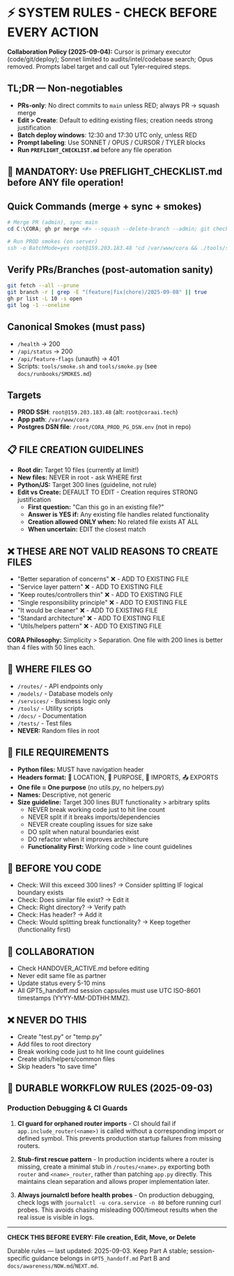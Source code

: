 # ⚡ SYSTEM RULES - CHECK BEFORE EVERY ACTION

**Collaboration Policy (2025-09-04):** Cursor is primary executor (code/git/deploy); Sonnet limited to audits/intel/codebase search; Opus removed. Prompts label target and call out Tyler-required steps.

## TL;DR — Non‑negotiables
- **PRs‑only**: No direct commits to `main` unless RED; always PR → squash merge
- **Edit > Create**: Default to editing existing files; creation needs strong justification
- **Batch deploy windows**: 12:30 and 17:30 UTC only, unless RED
- **Prompt labeling**: Use SONNET / OPUS / CURSOR / TYLER blocks
- **Run `PREFLIGHT_CHECKLIST.md`** before any file operation

## 🚨 MANDATORY: Use PREFLIGHT_CHECKLIST.md before ANY file operation!

## Quick Commands (merge + sync + smokes)
```powershell
# Merge PR (admin), sync main
cd C:\CORA; gh pr merge <#> --squash --delete-branch --admin; git checkout main; git pull --prune

# Run PROD smokes (on server)
ssh -o BatchMode=yes root@159.203.183.48 "cd /var/www/cora && ./tools/smoke.sh --base-url http://127.0.0.1:8000 --retries 3 --timeout 5 && python3 tools/smoke.py --base-url http://127.0.0.1:8000 --retries 3 --timeout 5 --json"
```

## Verify PRs/Branches (post-automation sanity)
```bash
git fetch --all --prune
git branch -r | grep -E "(feature|fix|chore)/2025-09-08" || true
gh pr list -L 10 -s open
git log -1 --oneline
```

## Canonical Smokes (must pass)
- `/health` → 200
- `/api/status` → 200
- `/api/feature-flags` (unauth) → 401
- Scripts: `tools/smoke.sh` and `tools/smoke.py` (see `docs/runbooks/SMOKES.md`)

## Targets
- **PROD SSH**: `root@159.203.183.48` (alt: `root@coraai.tech`)
- **App path**: `/var/www/cora`
- **Postgres DSN file**: `/root/CORA_PROD_PG_DSN.env` (not in repo)

## 📋 FILE CREATION GUIDELINES
- **Root dir:** Target 10 files (currently at limit!)
- **New files:** NEVER in root - ask WHERE first
- **Python/JS:** Target 300 lines (guideline, not rule)
- **Edit vs Create:** DEFAULT TO EDIT - Creation requires STRONG justification
  - **First question:** "Can this go in an existing file?"
  - **Answer is YES if:** Any existing file handles related functionality
  - **Creation allowed ONLY when:** No related file exists AT ALL
  - **When uncertain:** EDIT the closest match

## ❌ THESE ARE NOT VALID REASONS TO CREATE FILES
- "Better separation of concerns" ❌ - ADD TO EXISTING FILE
- "Service layer pattern" ❌ - ADD TO EXISTING FILE  
- "Keep routes/controllers thin" ❌ - ADD TO EXISTING FILE
- "Single responsibility principle" ❌ - ADD TO EXISTING FILE
- "It would be cleaner" ❌ - ADD TO EXISTING FILE
- "Standard architecture" ❌ - ADD TO EXISTING FILE
- "Utils/helpers pattern" ❌ - ADD TO EXISTING FILE

**CORA Philosophy:** Simplicity > Separation. One file with 200 lines is better than 4 files with 50 lines each.

## 📁 WHERE FILES GO
- `/routes/` - API endpoints only
- `/models/` - Database models only
- `/services/` - Business logic only
- `/tools/` - Utility scripts
- `/docs/` - Documentation
- `/tests/` - Test files
- **NEVER:** Random files in root

## 📝 FILE REQUIREMENTS  
- **Python files:** MUST have navigation header
- **Headers format:** 🧭 LOCATION, 🎯 PURPOSE, 🔗 IMPORTS, 📤 EXPORTS
- **One file = One purpose** (no utils.py, no helpers.py)
- **Names:** Descriptive, not generic
- **Size guideline:** Target 300 lines BUT functionality > arbitrary splits
  - NEVER break working code just to hit line count
  - NEVER split if it breaks imports/dependencies
  - NEVER create coupling issues for size sake
  - DO split when natural boundaries exist
  - DO refactor when it improves architecture
  - **Functionality First:** Working code > line count guidelines

## 🔧 BEFORE YOU CODE
- Check: Will this exceed 300 lines? → Consider splitting IF logical boundary exists
- Check: Does similar file exist? → Edit it
- Check: Right directory? → Verify path
- Check: Has header? → Add it
- Check: Would splitting break functionality? → Keep together (functionality first)

## 🤝 COLLABORATION
- Check HANDOVER_ACTIVE.md before editing
- Never edit same file as partner
- Update status every 5-10 mins
- All GPT5_handoff.md session capsules must use UTC ISO-8601 timestamps (YYYY-MM-DDTHH:MMZ).

## ❌ NEVER DO THIS
- Create "test.py" or "temp.py" 
- Add files to root directory
- Break working code just to hit line count guidelines
- Create utils/helpers/common files
- Skip headers "to save time"

## 🚨 DURABLE WORKFLOW RULES (2025-09-03)

### Production Debugging & CI Guards
1. **CI guard for orphaned router imports** - CI should fail if `app.include_router(<name>)` is called without a corresponding import or defined symbol. This prevents production startup failures from missing routers.

2. **Stub-first rescue pattern** - In production incidents where a router is missing, create a minimal stub in `/routes/<name>.py` exporting both `router` and `<name>_router`, rather than patching `app.py` directly. This maintains clean separation and allows proper implementation later.

3. **Always journalctl before health probes** - On production debugging, check logs with `journalctl -u cora.service -n 80` before running curl probes. This avoids chasing misleading 000/timeout results when the real issue is visible in logs.

---
**CHECK THIS BEFORE EVERY: File creation, Edit, Move, or Delete**

Durable rules — last updated: 2025-09-03. Keep Part A stable; session-specific guidance belongs in `GPT5_handoff.md` Part B and `docs/awareness/NOW.md`/`NEXT.md`.
